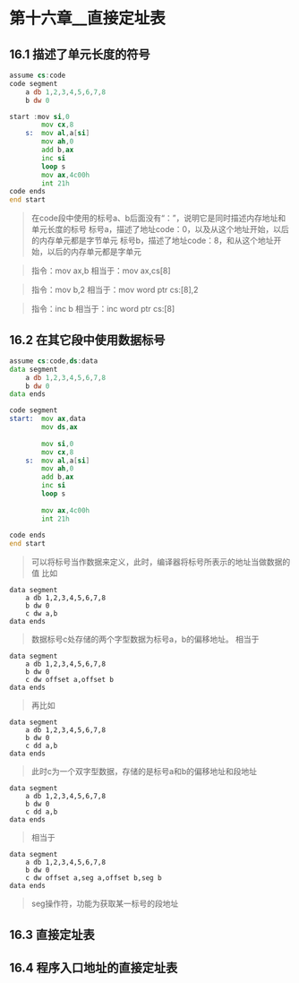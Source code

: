 # 第十六章__直接定址表    

## 16.1 描述了单元长度的符号

```asm
assume cs:code
code segment 
	a db 1,2,3,4,5,6,7,8
	b dw 0

start :mov si,0
		mov cx,8
	s:  mov al,a[si]
		mov ah,0
		add b,ax
		inc si
		loop s
		mov ax,4c00h
		int 21h
code ends
end start
```

> 在code段中使用的标号a、b后面没有“：”，说明它是同时描述内存地址和单元长度的标号
> 标号a，描述了地址code：0，以及从这个地址开始，以后的内存单元都是字节单元
> 标号b，描述了地址code：8，和从这个地址开始，以后的内存单元都是字单元

> 指令：mov ax,b
> 相当于：mov ax,cs[8]

> 指令：mov b,2
> 相当于：mov word ptr cs:[8],2

> 指令：inc b
> 相当于：inc word ptr cs:[8]

## 16.2 在其它段中使用数据标号  

```asm
assume cs:code,ds:data
data segment
	a db 1,2,3,4,5,6,7,8
	b dw 0
data ends

code segment
start:  mov ax,data
		mov ds,ax
		
		mov si,0
		mov cx,8
	s:  mov al,a[si]
		mov ah,0
		add b,ax
		inc si
		loop s
		
		mov ax,4c00h
		int 21h
		
code ends
end start
```

> 可以将标号当作数据来定义，此时，编译器将标号所表示的地址当做数据的值
> 比如

	data segment
		a db 1,2,3,4,5,6,7,8
		b dw 0
		c dw a,b
	data ends

> 数据标号c处存储的两个字型数据为标号a，b的偏移地址。
> 相当于

	data segment 
		a db 1,2,3,4,5,6,7,8
		b dw 0
		c dw offset a,offset b
	data ends

> 再比如

	data segment
		a db 1,2,3,4,5,6,7,8
		b dw 0
		c dd a,b
	data ends

> 此时c为一个双字型数据，存储的是标号a和b的偏移地址和段地址

	data segment
		a db 1,2,3,4,5,6,7,8
		b dw 0
		c dd a,b
	data ends

> 相当于

	data segment
		a db 1,2,3,4,5,6,7,8
		b dw 0
		c dw offset a,seg a,offset b,seg b
	data ends

> seg操作符，功能为获取某一标号的段地址

## 16.3 直接定址表

## 16.4 程序入口地址的直接定址表  

